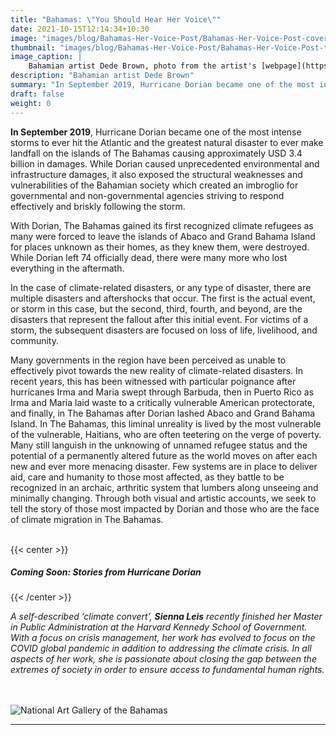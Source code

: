 ```yaml
---
title: "Bahamas: \"You Should Hear Her Voice\""
date: 2021-10-15T12:14:34+10:30
image: "images/blog/Bahamas-Her-Voice-Post/Bahamas-Her-Voice-Post-cover.png"
thumbnail: "images/blog/Bahamas-Her-Voice-Post/Bahamas-Her-Voice-Post-thumb.png"
image_caption: |
    Bahamian artist Dede Brown, photo from the artist's [webpage](https://www.dedebrown.com/)
description: "Bahamian artist Dede Brown"
summary: "In September 2019, Hurricane Dorian became one of the most intense storms to ever hit the Atlantic and the greatest natural disaster to ever make landfall on the islands of The Bahamas."
draft: false
weight: 0
---
```


**In September 2019**, Hurricane Dorian became one of the most intense storms to ever hit the Atlantic and the greatest natural disaster to ever make landfall on the islands of The Bahamas causing approximately USD 3.4 billion in damages. While Dorian caused unprecedented environmental and infrastructure damages, it also exposed the structural weaknesses and vulnerabilities of the Bahamian society which created an imbroglio for governmental and non-governmental agencies striving to respond effectively and briskly following the storm. 

With Dorian, The Bahamas gained its first recognized climate refugees as many were forced to leave the islands of Abaco and Grand Bahama Island for places unknown as their homes, as they knew them, were destroyed. While Dorian left 74 officially dead, there were many more who lost everything in the aftermath. 

In the case of climate-related disasters, or any type of disaster, there are multiple disasters and aftershocks that occur. The first is the actual event, or storm in this case, but the second, third, fourth, and beyond, are the disasters that represent the fallout after this initial event. For victims of a storm, the subsequent disasters are focused on loss of life, livelihood, and community. 

Many governments in the region have been perceived as unable to effectively pivot towards the new reality of climate-related disasters.  In recent years, this has been witnessed with particular poignance after hurricanes Irma and Maria swept through Barbuda, then in Puerto Rico as Irma and Maria laid waste to a critically vulnerable American protectorate, and finally, in The Bahamas after Dorian lashed Abaco and Grand Bahama Island. In The Bahamas, this liminal unreality is lived by the most vulnerable of the vulnerable, Haitians, who are often teetering on the verge of poverty.  Many still languish in the unknowing of unnamed refugee status and the potential of a permanently altered future as the world moves on after each new and ever more menacing disaster. Few systems are in place to deliver aid, care and humanity to those most affected, as they battle to be recognized in an archaic, arthritic system that lumbers along unseeing and minimally changing. Through both visual and artistic accounts, we seek to tell the story of those most impacted by Dorian and those who are the face of climate migration in The Bahamas.       
&nbsp;

{{< center >}}
##### ***Coming Soon: Stories from Hurricane Dorian***
{{< /center >}}
&nbsp;

*A self-described ‘climate convert’, **Sienna Leis** recently finished her Master in Public Administration at the Harvard Kennedy School of Government. With a focus on crisis management, her work has evolved to focus on the COVID global pandemic in addition to addressing the climate crisis. In all aspects of her work, she is passionate about closing the gap between the extremes of society in order to ensure access to fundamental human rights.* 
&nbsp;  
&nbsp;  

![National Art Gallery of the Bahamas](../../images/blog/Bahamas-Her-Voice-Post/Capture2.webp#caption "[\"Refuge\"](https://nagb.org.bs/events-and-exhibitions/2019/12/19/refuge) exhibit capturing community responses to Hurricane Dorian by artists Dede and Kristin Brown at the National Art Gallery of the Bahamas. Photo Credit: Sienna Leis")
&nbsp;

---
